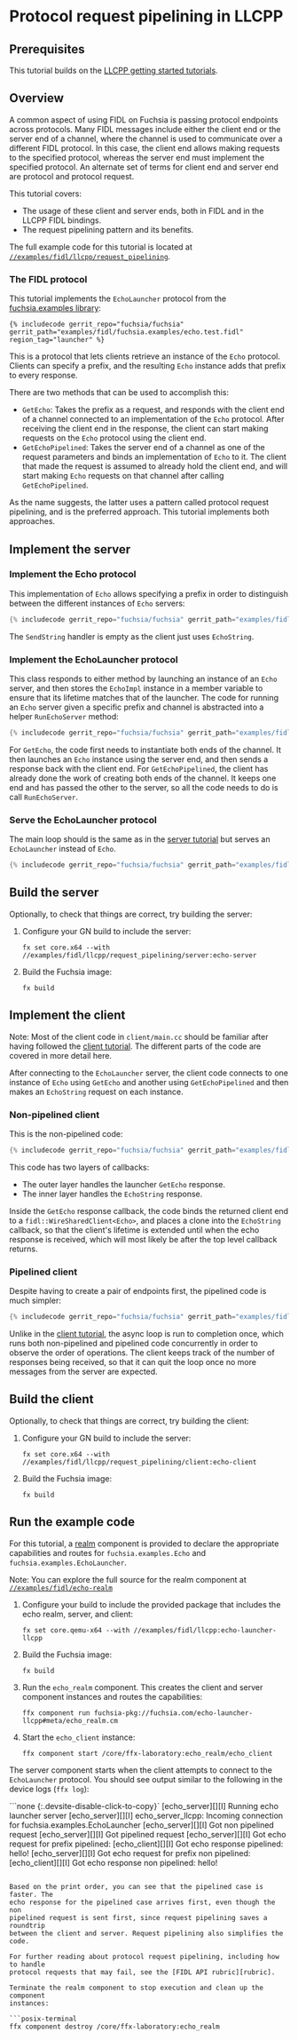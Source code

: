 # Protocol request pipelining in LLCPP

## Prerequisites

This tutorial builds on the [LLCPP getting started tutorials][overview].

## Overview

<!-- TODO(fxbug.dev/58758) <<../../common/pipelining/overview.md>> -->

A common aspect of using FIDL on Fuchsia is passing protocol endpoints across
protocols. Many FIDL messages include either the client end or the server end of
a channel, where the channel is used to communicate over a different FIDL
protocol. In this case, the client end allows making requests to the specified
protocol, whereas the server end must implement the specified protocol. An
alternate set of terms for client end and server end are protocol and protocol
request.

This tutorial covers:

* The usage of these client and server ends, both in FIDL and in the LLCPP
  FIDL bindings.
* The request pipelining pattern and its benefits.

The full example code for this tutorial is located at
[`//examples/fidl/llcpp/request_pipelining`][src].

### The FIDL protocol

<!-- TODO(fxbug.dev/58758) <<../../common/pipelining/launcher.md>> -->

This tutorial implements the `EchoLauncher` protocol from the
[fuchsia.examples library][examples-fidl]:

```fidl
{% includecode gerrit_repo="fuchsia/fuchsia" gerrit_path="examples/fidl/fuchsia.examples/echo.test.fidl" region_tag="launcher" %}
```

This is a protocol that lets clients retrieve an instance of the `Echo`
protocol. Clients can specify a prefix, and the resulting `Echo` instance
adds that prefix to every response.

There are two methods that can be used to accomplish this:

* `GetEcho`: Takes the prefix as a request, and responds with the client end of
  a channel connected to an implementation of the `Echo` protocol. After
  receiving the client end in the response, the client can start making requests
  on the `Echo` protocol using the client end.
* `GetEchoPipelined`: Takes the server end of a channel as one of the request
  parameters and binds an implementation of `Echo` to it. The client that
  made the request is assumed to already hold the client end, and will
  start making `Echo` requests on that channel after calling `GetEchoPipelined`.

As the name suggests, the latter uses a pattern called protocol request
pipelining, and is the preferred approach. This tutorial implements both
approaches.

## Implement the server

### Implement the Echo protocol

This implementation of `Echo` allows specifying a prefix in order to
distinguish between the different instances of `Echo` servers:

```cpp
{% includecode gerrit_repo="fuchsia/fuchsia" gerrit_path="examples/fidl/llcpp/request_pipelining/server/main.cc" region_tag="echo-impl" %}
```

The `SendString` handler is empty as the client just uses `EchoString`.

### Implement the EchoLauncher protocol

This class responds to either method by launching an instance of an `Echo`
server, and then stores the `EchoImpl` instance in a member variable to ensure
that its lifetime matches that of the launcher. The code for running an `Echo`
server given a specific prefix and channel is abstracted into a helper
`RunEchoServer` method:

```cpp
{% includecode gerrit_repo="fuchsia/fuchsia" gerrit_path="examples/fidl/llcpp/request_pipelining/server/main.cc" region_tag="launcher-impl" %}
```

For `GetEcho`, the code first needs to instantiate both ends of the channel. It
then launches an `Echo` instance using the server end, and then sends a response
back with the client end. For `GetEchoPipelined`, the client has already done
the work of creating both ends of the channel. It keeps one end and has passed
the other to the server, so all the code needs to do is call `RunEchoServer`.

### Serve the EchoLauncher protocol

The main loop should is the same as in the
[server tutorial][server-tut-main] but serves an `EchoLauncher` instead of `Echo`.

```cpp
{% includecode gerrit_repo="fuchsia/fuchsia" gerrit_path="examples/fidl/llcpp/request_pipelining/server/main.cc" region_tag="main" %}
```

## Build the server

Optionally, to check that things are correct, try building the server:

1. Configure your GN build to include the server:

   ```posix-terminal
   fx set core.x64 --with //examples/fidl/llcpp/request_pipelining/server:echo-server
   ```
2. Build the Fuchsia image:

   ```posix-terminal
   fx build
   ```

## Implement the client

Note: Most of the client code in `client/main.cc` should be familiar after
having followed the [client tutorial][client-tut]. The different parts of the
code are covered in more detail here.

After connecting to the `EchoLauncher` server, the client
code connects to one instance of `Echo` using `GetEcho` and another using
`GetEchoPipelined` and then makes an `EchoString` request on each instance.

### Non-pipelined client

This is the non-pipelined code:

```cpp
{% includecode gerrit_repo="fuchsia/fuchsia" gerrit_path="examples/fidl/llcpp/request_pipelining/client/main.cc" region_tag="main" highlight="11,12,13,14,15,16,17,18,19,20,21,22,23,24,25,26,27,28,29,30,31,32,33" %}
```

This code has two layers of callbacks:

* The outer layer handles the launcher `GetEcho` response.
* The inner layer handles the `EchoString` response.

Inside the `GetEcho` response callback, the code binds the returned client end
to a `fidl::WireSharedClient<Echo>`, and places a clone into the `EchoString`
callback, so that the client's lifetime is extended until when the echo response
is received, which will most likely be after the top level callback returns.

### Pipelined client

Despite having to create a pair of endpoints first, the pipelined code is much
simpler:

```cpp
{% includecode gerrit_repo="fuchsia/fuchsia" gerrit_path="examples/fidl/llcpp/request_pipelining/client/main.cc" region_tag="main" highlight="35,36,37,38,39,40,41,42,43,44,45,46,47,48,49,50,51" %}
```

Unlike in the [client tutorial][client-tut], the async loop is run to completion
once, which runs both non-pipelined and pipelined code concurrently in order to
observe the order of operations. The client keeps track of the number of
responses being received, so that it can quit the loop once no more messages
from the server are expected.

## Build the client

Optionally, to check that things are correct, try building the client:

1. Configure your GN build to include the server:

   ```posix-terminal
   fx set core.x64 --with //examples/fidl/llcpp/request_pipelining/client:echo-client
   ```

2. Build the Fuchsia image:

   ```posix-terminal
   fx build
   ```

## Run the example code

For this tutorial, a [realm][glossary.realm] component is
provided to declare the appropriate capabilities and routes for
`fuchsia.examples.Echo` and `fuchsia.examples.EchoLauncher`.

Note: You can explore the full source for the realm component at
[`//examples/fidl/echo-realm`](/examples/fidl/echo-realm)

1. Configure your build to include the provided package that includes the
   echo realm, server, and client:

    ```posix-terminal
    fx set core.qemu-x64 --with //examples/fidl/llcpp:echo-launcher-llcpp
    ```

1. Build the Fuchsia image:

   ```posix-terminal
   fx build
   ```

1. Run the `echo_realm` component. This creates the client and server component
   instances and routes the capabilities:

    ```posix-terminal
    ffx component run fuchsia-pkg://fuchsia.com/echo-launcher-llcpp#meta/echo_realm.cm
    ```

1. Start the `echo_client` instance:

    ```posix-terminal
    ffx component start /core/ffx-laboratory:echo_realm/echo_client
    ```

The server component starts when the client attempts to connect to the
`EchoLauncher` protocol. You should see output similar to the following
in the device logs (`ffx log`):

```none {:.devsite-disable-click-to-copy}`
[echo_server][][I] Running echo launcher server
[echo_server][][I] echo_server_llcpp: Incoming connection for fuchsia.examples.EchoLauncher
[echo_server][][I] Got non pipelined request
[echo_server][][I] Got pipelined request
[echo_server][][I] Got echo request for prefix pipelined:
[echo_client][][I] Got echo response pipelined: hello!
[echo_server][][I] Got echo request for prefix non pipelined:
[echo_client][][I] Got echo response non pipelined: hello!
```

Based on the print order, you can see that the pipelined case is faster. The
echo response for the pipelined case arrives first, even though the non
pipelined request is sent first, since request pipelining saves a roundtrip
between the client and server. Request pipelining also simplifies the code.

For further reading about protocol request pipelining, including how to handle
protocol requests that may fail, see the [FIDL API rubric][rubric].

Terminate the realm component to stop execution and clean up the component
instances:

```posix-terminal
ffx component destroy /core/ffx-laboratory:echo_realm
```

<!-- xrefs -->
[glossary.realm]: /docs/glossary/README.md#realm
[src]: /examples/fidl/llcpp/request_pipelining
[server-tut]: /docs/development/languages/fidl/tutorials/llcpp/basics/server.md
[server-tut-main]: /docs/development/languages/fidl/tutorials/llcpp/basics/server.md#main
[client-tut]: /docs/development/languages/fidl/tutorials/llcpp/basics/client.md
[rubric]: /docs/development/api/fidl.md#request-pipelining
[overview]: /docs/development/languages/fidl/tutorials/llcpp/README.md
[examples-fidl]: /examples/fidl/fuchsia.examples/
